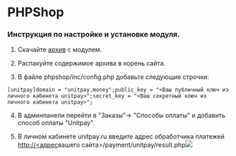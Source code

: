 # PHPShop

### Инструкция по настройке и установке модуля. <a id="instrukciya-po-nastroike-i-ustanovke-modulya"></a>

1. Скачайте [архив](https://github.com/unitpay/phpshop-module) с модулем.

2. Распакуйте содержимое архива в корень сайта.

3. В файле phpshop/inc/config.php добавьте следующие строчки:

```text
[unitpay]​domain = "unitpay.money";​public_key = "<Ваш публичный ключ из личного кабинета unitpay>";​secret_key = "<Ваш секретный ключ из личного кабинета unitpay>";
```

4. В админпанели перейти в "Заказы"-&gt; "Способы оплаты" и добавить способ оплаты "Unitpay".

5. В личном кабинете unitpay.ru введите адрес обработчика платежей [http://](http:)​[&lt;адрес](http://xn--/%3C-8cdug0fj/)вашего сайта&gt;/payment/unitpay/result.php![](https://d33v4339jhl8k0.cloudfront.net/docs/assets/551a91dbe4b0221aadf24410/images/58cc04892c7d3a79f5f8d4f5/file-8ygNqAPAqM.png)

